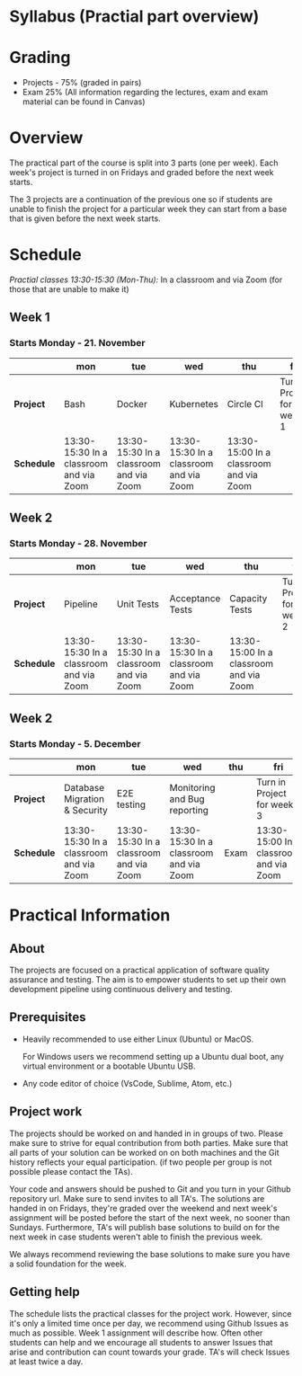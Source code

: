 # Syllabus (Practial part overview)
 
# Grading
 
- Projects - 75% (graded in pairs)
- Exam 25% (All information regarding the lectures, exam and exam material can be found in Canvas)
 
# Overview
The practical part of the course is split into 3 parts (one per week). Each week's project is turned in on Fridays and graded before the next week starts.
 
The 3 projects are a continuation of the previous one so if students are unable to finish the project for a particular week they can start from a base that is given before the next week starts.
 
# Schedule
*Practial classes 13:30-15:30 (Mon-Thu):* In a classroom and via Zoom (for those that are unable to make it)
 
## Week 1
 
### Starts Monday - 21. November
 
|                                                                      | mon                                                                                                                        | tue                                                                     | wed                                                                     | thu                                                                                                                             | fri                                                      |
| -------------------------------------------------------------------- | -------------------------------------------------------------------------------------------------------------------------- | ----------------------------------------------------------------------- | ----------------------------------------------------------------------- | ------------------------------------------------------------------------------------------------------------------------------- | -------------------------------------------------------- |
| **Project**                                                    | Bash                |    Docker    | Kubernetes | Circle CI                                                                             | Turn in Project for week 1 |
| **Schedule**                                                          | 13:30-15:30 In a classroom and via Zoom | 13:30-15:30 In a classroom and via Zoom | 13:30-15:30 In a classroom and via Zoom | 13:30-15:00 In a classroom and via Zoom  |                        |
 
## Week 2
### Starts Monday - 28. November
 
|                                                                      | mon                                                                     | tue                                                                     | wed                                                                     | thu                                                                                                                             | fri                                                      |
| -------------------------------------------------------------------- | ----------------------------------------------------------------------- | ----------------------------------------------------------------------- | ----------------------------------------------------------------------- | ------------------------------------------------------------------------------------------------------------------------------- | -------------------------------------------------------- |
| **Project**                                                    | Pipeline                     | Unit Tests                     | Acceptance Tests              | Capacity Tests                                                                         | Turn in Project for week 2 |
| **Schedule**                                                          | 13:30-15:30 In a classroom and via Zoom | 13:30-15:30 In a classroom and via Zoom | 13:30-15:30 In a classroom and via Zoom | 13:30-15:00 In a classroom and via Zoom  |                        |
 
## Week 2
### Starts Monday - 5. December
 
|                                                                      | mon                                                                     | tue                                                                                        | wed                                                                                                                                                                             | thu           | fri                              |
| -------------------------------------------------------------------- | ----------------------------------------------------------------------- | ------------------------------------------------------------------------------------------ | ------------------------------------------------------------------------------------------------------------------------------------------------------------------------------- | ------------- | -------------------------------- |
| **Project**                                                    | Database Migration & Security | E2E testing                                                                                           |       Monitoring and Bug reporting                                                                                                                                                                          |               |                          Turn in Project for week 3        |
| **Schedule**                                                          | 13:30-15:30 In a classroom and via Zoom | 13:30-15:30 In a classroom and via Zoom | 13:30-15:30 In a classroom and via Zoom | Exam  |     13:30-15:00 In a classroom and via Zoom                   |
 
# Practical Information
 
## About
The projects are focused on a practical application of software quality assurance and testing. The aim is to empower students to set up their own development pipeline using continuous delivery and testing.
 
## Prerequisites
- Heavily recommended to use either Linux (Ubuntu) or MacOS.
  
  For Windows users we recommend setting up a Ubuntu dual boot, any virtual environment or a bootable Ubuntu USB.
- Any code editor of choice (VsCode, Sublime, Atom, etc.)
 
## Project work
The projects should be worked on and handed in in groups of two. Please make sure to strive for equal contribution from both parties. Make sure that all parts of your solution can be worked on on both machines and the Git history reflects your equal participation. (if two people per group is not possible please contact the TAs).

Your code and answers should be pushed to Git and you turn in your Github repository url. Make sure to send invites to all TA's.
The solutions are handed in on Fridays, they're graded over the weekend and next week's assignment will be posted before the start of the next week, no sooner than Sundays. Furthermore, TA's will publish base solutions to build on for the next week in case students weren't able to finish the previous week.

We always recommend reviewing the base solutions to make sure you have a solid foundation for the week.
 
## Getting help
The schedule lists the practical classes for the project work. However, since it's only a limited time once per day, we recommend using Github Issues as much as possible. Week 1 assignment will describe how. Often other students can help and we encourage all students to answer Issues that arise and contribution can count towards your grade. TA's will check Issues at least twice a day.
